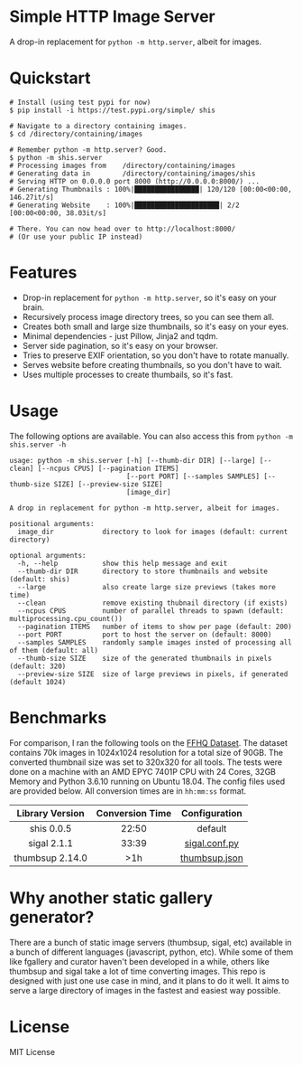 # Simple HTTP Image Server
A drop-in replacement for `python -m http.server`, albeit for images.

# Quickstart
```shell
# Install (using test pypi for now)
$ pip install -i https://test.pypi.org/simple/ shis

# Navigate to a directory containing images.
$ cd /directory/containing/images

# Remember python -m http.server? Good.
$ python -m shis.server
# Processing images from    /directory/containing/images
# Generating data in   	    /directory/containing/images/shis
# Serving HTTP on 0.0.0.0 port 8000 (http://0.0.0.0:8000/) ...
# Generating Thumbnails : 100%|████████████████| 120/120 [00:00<00:00, 146.27it/s]
# Generating Website    : 100%|█████████████████████| 2/2 [00:00<00:00, 38.03it/s]

# There. You can now head over to http://localhost:8000/
# (Or use your public IP instead)
```

# Features
* Drop-in replacement for `python -m http.server`, so it's easy on your brain.
* Recursively process image directory trees, so you can see them all.
* Creates both small and large size thumbnails, so it's easy on your eyes.
* Minimal dependencies - just Pillow, Jinja2 and tqdm.
* Server side pagination, so it's easy on your browser.
* Tries to preserve EXIF orientation, so you don't have to rotate manually.
* Serves website before creating thumbnails, so you don't have to wait.
* Uses multiple processes to create thumbails, so it's fast.

# Usage
The following options are available. You can also access this from `python -m shis.server -h`
```
usage: python -m shis.server [-h] [--thumb-dir DIR] [--large] [--clean] [--ncpus CPUS] [--pagination ITEMS] 
                             [--port PORT] [--samples SAMPLES] [--thumb-size SIZE] [--preview-size SIZE]
                             [image_dir]

A drop in replacement for python -m http.server, albeit for images.

positional arguments:
  image_dir            directory to look for images (default: current directory)

optional arguments:
  -h, --help           show this help message and exit
  --thumb-dir DIR      directory to store thumbnails and website (default: shis)
  --large              also create large size previews (takes more time)
  --clean              remove existing thubnail directory (if exists)
  --ncpus CPUS         number of parallel threads to spawn (default: multiprocessing.cpu_count())
  --pagination ITEMS   number of items to show per page (default: 200)
  --port PORT          port to host the server on (default: 8000)
  --samples SAMPLES    randomly sample images insted of processing all of them (default: all)
  --thumb-size SIZE    size of the generated thumbnails in pixels (default: 320)
  --preview-size SIZE  size of large previews in pixels, if generated (default 1024)
```

# Benchmarks

For comparison, I ran the following tools on the [FFHQ Dataset](https://github.com/NVlabs/ffhq-dataset). The dataset contains 70k images in 1024x1024 resolution for a total size of 90GB. The converted thumbnail size was set to 320x320 for all tools. The tests were done on a machine with an AMD EPYC 7401P CPU with 24 Cores, 32GB Memory and Python 3.6.10 running on Ubuntu 18.04. The config files used are provided below. All conversion times are in `hh:mm:ss` format.

| Library Version | Conversion Time |             Configuration             |
|:---------------:|:---------------:|:-------------------------------------:|
|    shis 0.0.5   |      22:50      |                default                |
|   sigal 2.1.1   |      33:39      | [sigal.conf.py](static/sigal.conf.py) |
| thumbsup 2.14.0 |       >1h       | [thumbsup.json](static/thumbsup.json) |

# Why another static gallery generator?
There are a bunch of static image servers (thumbsup, sigal, etc) available in a bunch of different languages (javascript, python, etc). While some of them like fgallery and curator haven't been developed in a while, others like thumbsup and sigal take a lot of time converting images. This repo is designed with just one use case in mind, and it plans to do it well. It aims to serve a large directory of images in the fastest and easiest way possible.

# License
MIT License